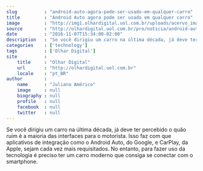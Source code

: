 ```yaml
---
slug          : "android-auto-agora-pode-ser-usado-em-qualquer-carro"
title         : "Android Auto agora pode ser usado em qualquer carro"
image         : "http://img1.olhardigital.uol.com.br/uploads/acervo_imagens/2016/11/20161107152611_660_420.jpg"
source        : "http://olhardigital.uol.com.br/pro/noticia/android-auto-agora-pode-ser-usado-em-qualquer-carro/63715"
date          : "2016-11-07T15:34:00-02:00"
description   : "Se você dirigiu um carro na última década, já deve ter percebido o quão ruim é a maioria das interfaces para o motorista. Isso faz com que aplicativos de integração como o Android Auto, do Google, e CarPlay, da Apple, sejam cada vez mais requisitados. No entanto, para fazer uso da tecnologia é preciso ter um carro moderno que consiga se conectar com o smartphone."
categories    : ['technology']
tags          : ['Olhar Digital']
site          :
    title     : "Olhar Digital"
    url       : "http://olhardigital.uol.com.br"
    locale    : "pt_BR"
author        :
    name      : "Juliana Américo"
    image     : null
    biography : null
    profile   : null
    facebook  : null
    twitter   : null
---
```


Se você dirigiu um carro na última década, já deve ter percebido o quão ruim é a maioria das interfaces para o motorista. Isso faz com que aplicativos de integração como o Android Auto, do Google, e CarPlay, da Apple, sejam cada vez mais requisitados. No entanto, para fazer uso da tecnologia é preciso ter um carro moderno que consiga se conectar com o smartphone.
